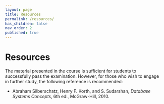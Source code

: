 ```yaml
---
layout: page
title: Resources
permalink: /resources/
has_children: false
nav_order: 2
published: true
---
```


# Resources

The material presented in the course is sufficient for students to successfully pass the examination. However, for those who wish to engage in further study, the following reference is recommended:

- Abraham Silberschatz, Henry F. Korth, and S. Sudarshan, *Database Systems Concepts*, 6th ed., McGraw-Hill, 2010.
